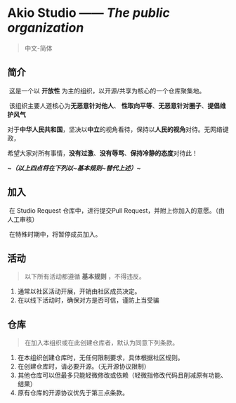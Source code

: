 # Akio Studio —— *The **public** organization*

> 中文-简体

## 简介

​		这是一个以 **开放性** 为主的组织，以开源/共享为核心的一个仓库聚集地。

​		该组织主要人道核心为**无恶意针对他人**、 **性取向平等**、**无恶意针对圈子**、**提倡维护风气**

​		对于**中华人民共和国**，坚决以**中立**的视角看待，保持以**人民的视角**对待。无网络键政，

​		希望大家对所有事情，**没有过激**、**没有辱骂**、**保持冷静的态度**对待此！

​		***~（以上四点将在下列以~基本规则~替代上述）~***



## 加入

​		在 Studio Request 仓库中，进行提交Pull Request，并附上你加入的意愿。（由人工审核）

​		在特殊时期中，将暂停成员加入。

## 活动

> 以下所有活动都遵循 **基本规则** ，不得违反。

1. 通常以社区活动开展，开销由社区成员决定。
2. 在以线下活动时，确保对方是否可信，谨防上当受骗



## 仓库

> 在加入本组织或在此创建仓库者，默认为同意下列条款。

1. 在本组织创建仓库时，无任何限制要求，具体根据社区规则。
2. 在创建仓库时，请必要开源。（无开源协议限制）
3. 其他仓库可以但最多只能轻微修改或依赖（轻微指修改代码且削减原有功能、结果）
4. 原有仓库的开源协议优先于第三点条款。
